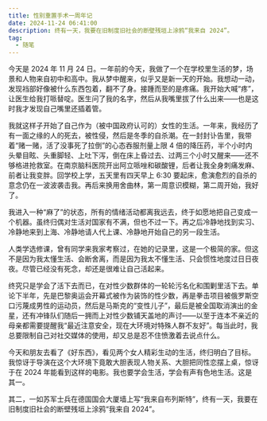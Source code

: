 ```yaml
---
title: 性别重置手术一周年记
date: 2024-11-24 06:41:00
description: 终有一天，我要在旧制度旧社会的断壁残垣上涂鸦“我来自 2024”。
tag:
  - 随笔
---
```


今天是 2024 年 11 月 24 日。一年前的今天，我做了一个在学校里生活的梦，场景和人物来自初中和高中。我从梦中醒来，似乎又是新一天的开始。我想动一动，发现裆部好像被什么东西包着，翻不了身。接踵而至的是疼痛。我开始大喊“疼”，让医生给我打哌替啶。医生问了我的名字，然后从我嘴里拔了什么出来——也是这时我才发现自己嘴里还插着管。

我就这样子开始了自己作为（被中国政府认可的）女性的生活。一年来，我经历了有一面之缘的人的死去，被性侵，然后是冬季的自杀潮。在一封封讣告里，我带着“赌一赌，活了没事死了拉倒”的心态吞服剂量上限 4 倍的降压药，半个小时内头晕目眩、头重脚轻、上吐下泻，倒在床上昏过去、过两三个小时又醒来——还不够格进抢救室。在南京脑科医院开出阿立哌唑和碳酸锂，后者让我全身刺痛发麻、前者让我变胖。回学校上学，五天里有四天早上 6:30 要起床，愈演愈烈的自杀的意念仍在一波波袭击我。再后来换用舍曲林，第一周意识模糊，第二周开始，我好了。

我进入一种“麻了”的状态，所有的情绪活动都离我远去，终于如愿地把自己变成一个机器。虽终归偶对生活对国家有不满，但也不过一下。再之后冷静地找到实习、冷静地来到上海、冷静地请人代上课、冷静地开始自己的另一段生活。

人类学选修课，曾有同学来我家考察过，在她的记录里，这是一个极简的家。但这不是因为我太懂生活、会断舍离，而是因为我太不懂生活、只会惯性地度过日日夜夜。尽管已经没有死念，却还是很难让自己活起来。

终究只是学会了活下去而已，在对性少数群体的一轮轮污名化和围剿里活下去。单论下半年，先是巴黎奥运会开幕式被作为装饰的性少数，再是拳击项目被俄罗斯空口污蔑成男性的运动员，然后是马斯克的“变性儿子”，最后是被全国取消演出的金星，还有冲锋队们随后一拥而上对性少数铺天盖地的声讨——以至于连本不亲近的母亲都需要提醒我“最近注意安全，现在大环境对特殊人群不友好”。每当此时，我总要限制自己对社交媒体的使用，却又总是忍不住愤激着去说点什么。

今天和朋友去看了《好东西》，看见两个女人精彩生动的生活，终归明白了目标。我惊讶于导演在这个大环境下竟敢大胆表现人物关系、大胆把同性恋摆上桌，惊讶于在 2024 年能看到这样的电影。我也要学会生活，学会有声有色地生活。这是其一。

其二，一如苏军士兵在德国国会大厦墙上写“我来自布列斯特”，终有一天，我要在旧制度旧社会的断壁残垣上涂鸦“我来自 2024”。
